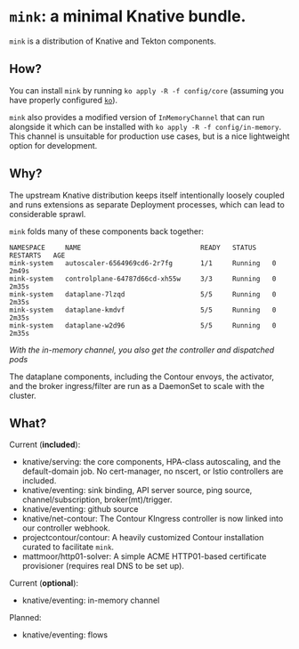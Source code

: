 # `mink`: a minimal Knative bundle.

`mink` is a distribution of Knative and Tekton components.

## How?

You can install `mink` by running `ko apply -R -f config/core` (assuming you have
properly configured [`ko`](https://github.com/google/ko)).


`mink` also provides a modified version of `InMemoryChannel` that can run alongside it
which can be installed with `ko apply -R -f config/in-memory`.  This channel is
unsuitable for production use cases, but is a nice lightweight option for development.

## Why?

The upstream Knative distribution keeps itself intentionally loosely coupled and
runs extensions as separate Deployment processes, which can lead to considerable
sprawl.

`mink` folds many of these components back together:

```
NAMESPACE     NAME                              READY   STATUS    RESTARTS   AGE
mink-system   autoscaler-6564969cd6-2r7fg       1/1     Running   0          2m49s
mink-system   controlplane-64787d66cd-xh55w     3/3     Running   0          2m35s
mink-system   dataplane-7lzqd                   5/5     Running   0          2m35s
mink-system   dataplane-kmdvf                   5/5     Running   0          2m35s
mink-system   dataplane-w2d96                   5/5     Running   0          2m35s
```

_With the in-memory channel, you also get the controller and dispatched pods_


The dataplane components, including the Contour envoys, the activator, and the broker
ingress/filter are run as a DaemonSet to scale with the cluster.

## What?

Current (**included**):

- knative/serving: the core components, HPA-class autoscaling, and the
  default-domain job. No cert-manager, no nscert, or Istio controllers are
  included.
- knative/eventing: sink binding, API server source, ping source, channel/subscription, broker(mt)/trigger.
- knative/eventing: github source
- knative/net-contour: The Contour KIngress controller is now linked into our
  controller webhook.
- projectcontour/contour: A heavily customized Contour installation curated to
  facilitate `mink`.
- mattmoor/http01-solver: A simple ACME HTTP01-based certificate provisioner
  (requires real DNS to be set up).

Current (**optional**):
- knative/eventing: in-memory channel


Planned:

- knative/eventing: flows
